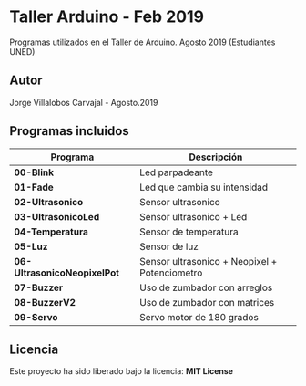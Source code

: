 # Taller Arduino - Feb 2019
Programas utilizados en el Taller de Arduino. Agosto 2019 (Estudiantes UNED)

## Autor
Jorge Villalobos Carvajal - Agosto.2019

## Programas incluidos

Programa | Descripción
------ | -----------
**00-Blink** | Led parpadeante
**01-Fade** | Led que cambia su intensidad
**02-Ultrasonico** | Sensor ultrasonico
**03-UltrasonicoLed** | Sensor ultrasonico + Led
**04-Temperatura** |  Sensor de temperatura
**05-Luz** | Sensor de luz
**06-UltrasonicoNeopixelPot** | Sensor ultrasonico + Neopixel + Potenciometro
**07-Buzzer** |  Uso de zumbador con arreglos
**08-BuzzerV2** |  Uso de zumbador con matrices
**09-Servo** |  Servo motor de 180 grados

## Licencia
Este proyecto ha sido liberado bajo la licencia: **MIT License**
